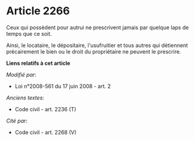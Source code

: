 # Article 2266

Ceux qui possèdent pour autrui ne prescrivent jamais par quelque laps de temps que ce soit.

Ainsi, le locataire, le dépositaire, l'usufruitier et tous autres qui détiennent précairement le bien ou le droit du
propriétaire ne peuvent le prescrire.

**Liens relatifs à cet article**

_Modifié par_:

  - Loi n°2008-561 du 17 juin 2008 - art. 2

_Anciens textes_:

  - Code civil - art. 2236 (T)

_Cité par_:

  - Code civil - art. 2268 (V)
